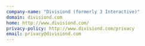 ```yaml
---
company-name: "Divisiond (formerly 3 Interactive)"
domain: divisiond.com
home: http://www.divisiond.com/
privacy-policy: http://www.divisiond.com/privacy
email: privacy@divisiond.com
---
```





